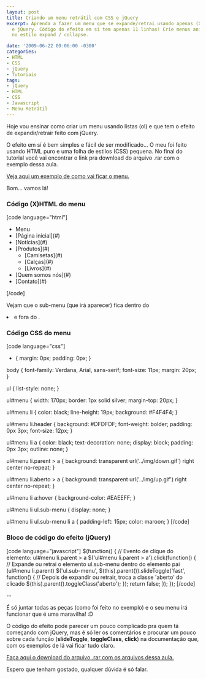 ```yaml
---
layout: post
title: Criando um menu retrátil com CSS e jQuery
excerpt: Aprenda a fazer um menu que se expande/retrai usando apenas (X)HTML, CSS
  e jQuery. Código do efeito em si tem apenas 11 linhas! Crie menus animados usando
  no estilo expand / collapse.

date: '2009-06-22 09:06:00 -0300'
categories:
- HTML
- CSS
- jQuery
- Tutoriais
tags:
- jQuery
- HTML
- CSS
- Javascript
- Menu Retrátil
---
```

Hoje vou ensinar como criar um menu usando listas (ol) e que tem o efeito de expandir/retrair feito com jQuery.

O efeito em sí é bem simples e fácil de ser modificado... O meu foi feito usando HTML puro e uma folha de estilos (CSS) pequena. No final do tutorial você vai encontrar o link pra download do arquivo .rar com o exemplo dessa aula.

[Veja aqui um exemplo de como vai ficar o menu.](/exemplo3)

Bom... vamos lá!

<h3>Código (X)HTML do menu</h3>

[code language="html"]
<ul id="menu">
	<li class="header">Menu</li>
	<li>[Página inicial](#)</li>
	<li>[Notícias](#)</li>
	<li class="parent">[Produtos](#)
		<ul class="sub-menu">
			<li>[Camisetas](#)</li>
			<li>[Calças](#)</li>
			<li>[Livros](#)</li>
		</ul>
	</li>
	<li>[Quem somos nós](#)</li>
	<li>[Contato](#)</li>
</ul>
[/code]

Vejam que o sub-menu (que irá aparecer) fica dentro do <li> e fora do <a>.

<h3>Código CSS do menu</h3>

[code language="css"]
* {
	margin: 0px;
	padding: 0px;
}

body {
	font-family: Verdana, Arial, sans-serif;
	font-size: 11px;
	margin: 20px;
}

ul {
	list-style: none;
}

ul#menu {
	width: 170px;
	border: 1px solid silver;
	margin-top: 20px;
}

ul#menu li {
	color: black;
	line-height: 19px;
	background: #F4F4F4;
}

ul#menu li.header {
	background: #DFDFDF;
	font-weight: bolder;
	padding: 0px 3px;
	font-size: 12px;
}

ul#menu li a {
	color: black;
	text-decoration: none;
	display: block;
	padding: 0px 3px;
	outline: none;
}

ul#menu li.parent > a {
	background: transparent url('../img/down.gif') right center no-repeat;
}

ul#menu li.aberto > a {
	background: transparent url('../img/up.gif') right center no-repeat;
}

ul#menu li a:hover {
	background-color: #EAEEFF;
}

ul#menu li ul.sub-menu {
  	display: none;
}

ul#menu li ul.sub-menu li a {
	padding-left: 15px;
	color: maroon;
}
[/code]

<h3>Bloco de código do efeito (jQuery)</h3>

[code language="javascript"]
$(function() {
	// Evento de clique do elemento: ul#menu li.parent > a
	$('ul#menu li.parent > a').click(function() {
		// Expande ou retrai o elemento ul.sub-menu dentro do elemento pai (ul#menu li.parent)
		$('ul.sub-menu', $(this).parent()).slideToggle('fast', function() {
			// Depois de expandir ou retrair, troca a classe 'aberto' do <a> clicado
			$(this).parent().toggleClass('aberto');
		});
		return false;
	});
});
[/code]

--

É só juntar todas as peças (como foi feito no exemplo) e o seu menu irá funcionar que é uma maravilha! :D

O código do efeito pode parecer um pouco complicado pra quem tá começando com jQuery, mas é só ler os comentários e procurar um pouco sobre cada função (<strong>slideToggle</strong>, <strong>toggleClass</strong>, <strong>click</strong>) na documentação que, com os exemplos de lá vai ficar tudo claro.

[Faça aqui o download do arquivo .rar com os arquivos dessa aula.](/arquivos/2009/06/menu.rar)

Espero que tenham gostado, qualquer dúvida é só falar.

